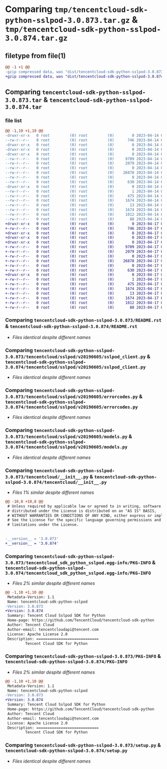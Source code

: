 # Comparing `tmp/tencentcloud-sdk-python-sslpod-3.0.873.tar.gz` & `tmp/tencentcloud-sdk-python-sslpod-3.0.874.tar.gz`

## filetype from file(1)

```diff
@@ -1 +1 @@
-gzip compressed data, was "dist/tencentcloud-sdk-python-sslpod-3.0.873.tar", last modified: Fri Apr 14 00:52:02 2023, max compression
+gzip compressed data, was "dist/tencentcloud-sdk-python-sslpod-3.0.874.tar", last modified: Mon Apr 17 00:45:22 2023, max compression
```

## Comparing `tencentcloud-sdk-python-sslpod-3.0.873.tar` & `tencentcloud-sdk-python-sslpod-3.0.874.tar`

### file list

```diff
@@ -1,19 +1,19 @@
-drwxr-xr-x   0 root         (0) root         (0)        0 2023-04-14 00:52:02.000000 tencentcloud-sdk-python-sslpod-3.0.873/
--rw-r--r--   0 root         (0) root         (0)      746 2023-04-14 00:52:02.000000 tencentcloud-sdk-python-sslpod-3.0.873/README.rst
-drwxr-xr-x   0 root         (0) root         (0)        0 2023-04-14 00:52:02.000000 tencentcloud-sdk-python-sslpod-3.0.873/tencentcloud/
-drwxr-xr-x   0 root         (0) root         (0)        0 2023-04-14 00:52:02.000000 tencentcloud-sdk-python-sslpod-3.0.873/tencentcloud/sslpod/
-drwxr-xr-x   0 root         (0) root         (0)        0 2023-04-14 00:52:02.000000 tencentcloud-sdk-python-sslpod-3.0.873/tencentcloud/sslpod/v20190605/
--rw-r--r--   0 root         (0) root         (0)     9709 2023-04-14 00:52:02.000000 tencentcloud-sdk-python-sslpod-3.0.873/tencentcloud/sslpod/v20190605/sslpod_client.py
--rw-r--r--   0 root         (0) root         (0)     2079 2023-04-14 00:52:02.000000 tencentcloud-sdk-python-sslpod-3.0.873/tencentcloud/sslpod/v20190605/errorcodes.py
--rw-r--r--   0 root         (0) root         (0)        0 2023-04-14 00:52:02.000000 tencentcloud-sdk-python-sslpod-3.0.873/tencentcloud/sslpod/v20190605/__init__.py
--rw-r--r--   0 root         (0) root         (0)    26878 2023-04-14 00:52:02.000000 tencentcloud-sdk-python-sslpod-3.0.873/tencentcloud/sslpod/v20190605/models.py
--rw-r--r--   0 root         (0) root         (0)        0 2023-04-14 00:52:02.000000 tencentcloud-sdk-python-sslpod-3.0.873/tencentcloud/sslpod/__init__.py
--rw-r--r--   0 root         (0) root         (0)      630 2023-04-14 00:52:02.000000 tencentcloud-sdk-python-sslpod-3.0.873/tencentcloud/__init__.py
-drwxr-xr-x   0 root         (0) root         (0)        0 2023-04-14 00:52:02.000000 tencentcloud-sdk-python-sslpod-3.0.873/tencentcloud_sdk_python_sslpod.egg-info/
--rw-r--r--   0 root         (0) root         (0)        1 2023-04-14 00:52:02.000000 tencentcloud-sdk-python-sslpod-3.0.873/tencentcloud_sdk_python_sslpod.egg-info/dependency_links.txt
--rw-r--r--   0 root         (0) root         (0)      475 2023-04-14 00:52:02.000000 tencentcloud-sdk-python-sslpod-3.0.873/tencentcloud_sdk_python_sslpod.egg-info/SOURCES.txt
--rw-r--r--   0 root         (0) root         (0)     1674 2023-04-14 00:52:02.000000 tencentcloud-sdk-python-sslpod-3.0.873/tencentcloud_sdk_python_sslpod.egg-info/PKG-INFO
--rw-r--r--   0 root         (0) root         (0)       13 2023-04-14 00:52:02.000000 tencentcloud-sdk-python-sslpod-3.0.873/tencentcloud_sdk_python_sslpod.egg-info/top_level.txt
--rw-r--r--   0 root         (0) root         (0)     1674 2023-04-14 00:52:02.000000 tencentcloud-sdk-python-sslpod-3.0.873/PKG-INFO
--rw-r--r--   0 root         (0) root         (0)     1012 2023-04-14 00:52:02.000000 tencentcloud-sdk-python-sslpod-3.0.873/setup.py
--rw-r--r--   0 root         (0) root         (0)       88 2023-04-14 00:52:02.000000 tencentcloud-sdk-python-sslpod-3.0.873/setup.cfg
+drwxr-xr-x   0 root         (0) root         (0)        0 2023-04-17 00:45:22.000000 tencentcloud-sdk-python-sslpod-3.0.874/
+-rw-r--r--   0 root         (0) root         (0)      746 2023-04-17 00:45:22.000000 tencentcloud-sdk-python-sslpod-3.0.874/README.rst
+drwxr-xr-x   0 root         (0) root         (0)        0 2023-04-17 00:45:22.000000 tencentcloud-sdk-python-sslpod-3.0.874/tencentcloud/
+drwxr-xr-x   0 root         (0) root         (0)        0 2023-04-17 00:45:22.000000 tencentcloud-sdk-python-sslpod-3.0.874/tencentcloud/sslpod/
+drwxr-xr-x   0 root         (0) root         (0)        0 2023-04-17 00:45:22.000000 tencentcloud-sdk-python-sslpod-3.0.874/tencentcloud/sslpod/v20190605/
+-rw-r--r--   0 root         (0) root         (0)     9709 2023-04-17 00:45:22.000000 tencentcloud-sdk-python-sslpod-3.0.874/tencentcloud/sslpod/v20190605/sslpod_client.py
+-rw-r--r--   0 root         (0) root         (0)     2079 2023-04-17 00:45:22.000000 tencentcloud-sdk-python-sslpod-3.0.874/tencentcloud/sslpod/v20190605/errorcodes.py
+-rw-r--r--   0 root         (0) root         (0)        0 2023-04-17 00:45:22.000000 tencentcloud-sdk-python-sslpod-3.0.874/tencentcloud/sslpod/v20190605/__init__.py
+-rw-r--r--   0 root         (0) root         (0)    26878 2023-04-17 00:45:22.000000 tencentcloud-sdk-python-sslpod-3.0.874/tencentcloud/sslpod/v20190605/models.py
+-rw-r--r--   0 root         (0) root         (0)        0 2023-04-17 00:45:22.000000 tencentcloud-sdk-python-sslpod-3.0.874/tencentcloud/sslpod/__init__.py
+-rw-r--r--   0 root         (0) root         (0)      630 2023-04-17 00:45:22.000000 tencentcloud-sdk-python-sslpod-3.0.874/tencentcloud/__init__.py
+drwxr-xr-x   0 root         (0) root         (0)        0 2023-04-17 00:45:22.000000 tencentcloud-sdk-python-sslpod-3.0.874/tencentcloud_sdk_python_sslpod.egg-info/
+-rw-r--r--   0 root         (0) root         (0)        1 2023-04-17 00:45:22.000000 tencentcloud-sdk-python-sslpod-3.0.874/tencentcloud_sdk_python_sslpod.egg-info/dependency_links.txt
+-rw-r--r--   0 root         (0) root         (0)      475 2023-04-17 00:45:22.000000 tencentcloud-sdk-python-sslpod-3.0.874/tencentcloud_sdk_python_sslpod.egg-info/SOURCES.txt
+-rw-r--r--   0 root         (0) root         (0)     1674 2023-04-17 00:45:22.000000 tencentcloud-sdk-python-sslpod-3.0.874/tencentcloud_sdk_python_sslpod.egg-info/PKG-INFO
+-rw-r--r--   0 root         (0) root         (0)       13 2023-04-17 00:45:22.000000 tencentcloud-sdk-python-sslpod-3.0.874/tencentcloud_sdk_python_sslpod.egg-info/top_level.txt
+-rw-r--r--   0 root         (0) root         (0)     1674 2023-04-17 00:45:22.000000 tencentcloud-sdk-python-sslpod-3.0.874/PKG-INFO
+-rw-r--r--   0 root         (0) root         (0)     1012 2023-04-17 00:45:22.000000 tencentcloud-sdk-python-sslpod-3.0.874/setup.py
+-rw-r--r--   0 root         (0) root         (0)       88 2023-04-17 00:45:22.000000 tencentcloud-sdk-python-sslpod-3.0.874/setup.cfg
```

### Comparing `tencentcloud-sdk-python-sslpod-3.0.873/README.rst` & `tencentcloud-sdk-python-sslpod-3.0.874/README.rst`

 * *Files identical despite different names*

### Comparing `tencentcloud-sdk-python-sslpod-3.0.873/tencentcloud/sslpod/v20190605/sslpod_client.py` & `tencentcloud-sdk-python-sslpod-3.0.874/tencentcloud/sslpod/v20190605/sslpod_client.py`

 * *Files identical despite different names*

### Comparing `tencentcloud-sdk-python-sslpod-3.0.873/tencentcloud/sslpod/v20190605/errorcodes.py` & `tencentcloud-sdk-python-sslpod-3.0.874/tencentcloud/sslpod/v20190605/errorcodes.py`

 * *Files identical despite different names*

### Comparing `tencentcloud-sdk-python-sslpod-3.0.873/tencentcloud/sslpod/v20190605/models.py` & `tencentcloud-sdk-python-sslpod-3.0.874/tencentcloud/sslpod/v20190605/models.py`

 * *Files identical despite different names*

### Comparing `tencentcloud-sdk-python-sslpod-3.0.873/tencentcloud/__init__.py` & `tencentcloud-sdk-python-sslpod-3.0.874/tencentcloud/__init__.py`

 * *Files 1% similar despite different names*

```diff
@@ -10,8 +10,8 @@
 # Unless required by applicable law or agreed to in writing, software
 # distributed under the License is distributed on an "AS IS" BASIS,
 # WITHOUT WARRANTIES OR CONDITIONS OF ANY KIND, either express or implied.
 # See the License for the specific language governing permissions and
 # limitations under the License.
 
 
-__version__ = '3.0.873'
+__version__ = '3.0.874'
```

### Comparing `tencentcloud-sdk-python-sslpod-3.0.873/tencentcloud_sdk_python_sslpod.egg-info/PKG-INFO` & `tencentcloud-sdk-python-sslpod-3.0.874/tencentcloud_sdk_python_sslpod.egg-info/PKG-INFO`

 * *Files 2% similar despite different names*

```diff
@@ -1,10 +1,10 @@
 Metadata-Version: 1.1
 Name: tencentcloud-sdk-python-sslpod
-Version: 3.0.873
+Version: 3.0.874
 Summary: Tencent Cloud Sslpod SDK for Python
 Home-page: https://github.com/TencentCloud/tencentcloud-sdk-python
 Author: Tencent Cloud
 Author-email: tencentcloudapi@tencent.com
 License: Apache License 2.0
 Description: ============================
         Tencent Cloud SDK for Python
```

### Comparing `tencentcloud-sdk-python-sslpod-3.0.873/PKG-INFO` & `tencentcloud-sdk-python-sslpod-3.0.874/PKG-INFO`

 * *Files 2% similar despite different names*

```diff
@@ -1,10 +1,10 @@
 Metadata-Version: 1.1
 Name: tencentcloud-sdk-python-sslpod
-Version: 3.0.873
+Version: 3.0.874
 Summary: Tencent Cloud Sslpod SDK for Python
 Home-page: https://github.com/TencentCloud/tencentcloud-sdk-python
 Author: Tencent Cloud
 Author-email: tencentcloudapi@tencent.com
 License: Apache License 2.0
 Description: ============================
         Tencent Cloud SDK for Python
```

### Comparing `tencentcloud-sdk-python-sslpod-3.0.873/setup.py` & `tencentcloud-sdk-python-sslpod-3.0.874/setup.py`

 * *Files identical despite different names*

